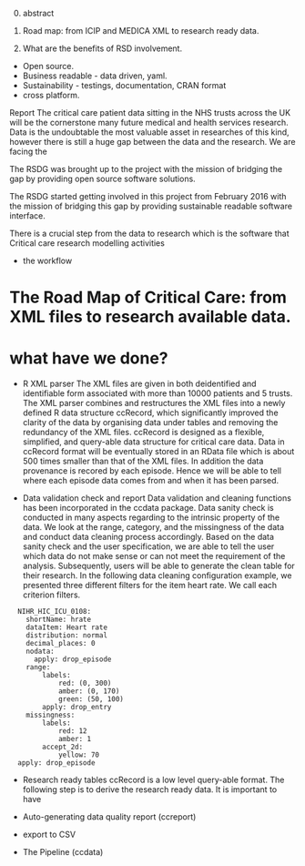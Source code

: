 0. abstract

1. Road map: from ICIP and MEDICA XML to research ready data.

1. What are the benefits of RSD involvement.
  * Open source.
  * Business readable - data driven, yaml. 
  * Sustainability  - testings, documentation, CRAN format
  * cross platform. 


Report 
The critical care patient data sitting in the NHS trusts
across the UK will be the cornerstone many future medical and health services
research. Data is the undoubtable the most valuable asset in researches of this
kind, however there is still a huge gap between the data and the research. We
are facing the 

The RSDG was brought up to the project with the mission of bridging the gap by
providing open source software solutions. 


The
RSDG started getting involved in this project from February 2016 with the
mission of bridging this gap by providing sustainable readable software
interface. 

There is a crucial step from the data to research which is the software that
Critical care research modelling activities 

* the workflow
# The Road Map of Critical Care: from XML files to research available data.


# what have we done?
* R XML parser
  The XML files are given in both deidentified and identifiable form
  associated with more than 10000 patients and 5 trusts. The XML parser
  combines and restructures the XML files into a newly defined R data
  structure ccRecord, which significantly improved the clarity of the data by
  organising data under tables and removing the redundancy of the XML files.
  ccRecord is designed as a flexible, simplified, and query-able data
  structure for critical care data. Data in ccRecord format will be
  eventually stored in an RData file which is about 500 times smaller than
  that of the XML files. In addition the data provenance is recored by each
  episode. Hence we will be able to tell where each episode data comes from
  and when it has been parsed.

* Data validation check and report
  Data validation and cleaning functions has been incorporated in the ccdata
  package. Data sanity check is conducted in many aspects regarding to the
  intrinsic property of the data. We look at the range, category, and the
  missingness of the data and conduct data cleaning process accordingly. Based
  on the data sanity check and the user specification, we are able to tell the
  user which data do not make sense or can not meet the requirement of the
  analysis. Subsequently, users will be able to generate the clean table for
  their research. In the following data cleaning configuration example, we
  presented three different filters for the item heart rate. We call each
  criterion filters. 
   
```
  NIHR_HIC_ICU_0108:
    shortName: hrate
    dataItem: Heart rate
    distribution: normal
    decimal_places: 0
    nodata:
      apply: drop_episode
    range:
        labels:
            red: (0, 300)
            amber: (0, 170) 
            green: (50, 100)
        apply: drop_entry
    missingness:
        labels:
            red: 12
            amber: 1
        accept_2d:
            yellow: 70 
  apply: drop_episode 
```
  



* Research ready tables
  ccRecord is a low level query-able format. The following step is to derive
  the research ready data. It is important to have 


* Auto-generating data quality report (ccreport)

* export to CSV 
* The Pipeline (ccdata)



